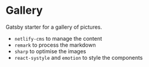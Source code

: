 # Gallery

Gatsby starter for a gallery of pictures.

- `netlify-cms` to manage the content
- `remark` to process the markdown
- `sharp` to optimise the images
- `react-systyle` and `emotion` to style the components
